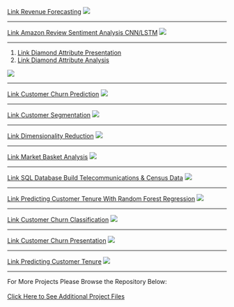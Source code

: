 [Link Revenue Forecasting](pdf/revenue_prediction.pdf)
<img src="images/forecast.png?raw=true"/>

---
[Link Amazon Review Sentiment Analysis CNN/LSTM](pdf/amazon_sentiment.pdf)
<img src="images/accuracy.png?raw=true"/>

---
1. [Link Diamond Attribute Presentation](pdf/diamond_attributes.pdf)
2. [Link Diamond Attribute Analysis](pdf/diamond_attribute_analysis.pdf)
<img src="images/diamond_attributes.png?raw=true"/>

---
[Link Customer Churn Prediction](pdf/churn_logistic_regression.pdf)
<img src="images/logistic_churn.png?raw=true"/>

---
[Link Customer Segmentation](pdf/Customer_segmentation.pdf)
<img src="images/clusters.jpg?raw=true"/>

---
[Link Dimensionality Reduction](pdf/Dimensionality%20Reduction%20PCA.pdf)
<img src="images/PCA.png?raw=true"/>

---
[Link Market Basket Analysis](pdf/Market%20Basket%20Analysis.pdf)
<img src="images/Market_basket.png?raw=true"/>

---
[Link SQL Database Build Telecommunications & Census Data](pdf/SQL%20DEMONSTRATION.pdf)
<img src="images/SQL_demo.png?raw=true"/>

---
[Link Predicting Customer Tenure With Random Forest Regression](pdf/Random_Forest_Customer_Tenure.pdf)
<img src="images/RFR_regression.png?raw=true"/>

---
[Link Customer Churn Classification](pdf/Customer_Churn_Classification.pdf)
<img src="images/Churn_classification.png?raw=true"/>

---
[Link Customer Churn Presentation](pdf/Churn_presentation.pdf)
<img src="images/churn_dash.png?raw=true"/>

---
[Link Predicting Customer Tenure](pdf/multiple_reg_tenure.pdf)
<img src="images/reg_tenure.png?raw=true"/>

---
For More Projects Please Browse the Repository Below:
<br><br>
[Click Here to See Additional Project Files](https://github.com/mega9944562948/additional_projects)
